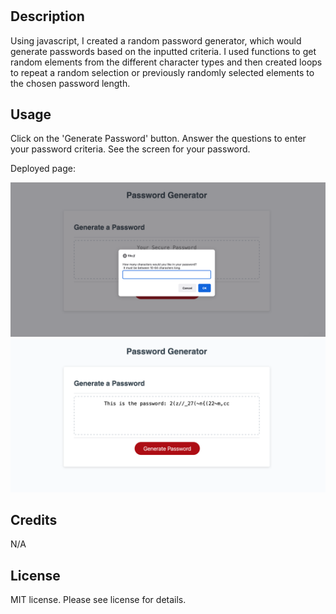 # <Password Generator>

## Description

Using javascript, I created a random password generator, which would generate passwords based on the inputted criteria. 
I used functions to get random elements from the different character types and then created loops to repeat a random selection or previously randomly selected elements to the chosen password length. 

## Usage
Click on the 'Generate Password' button. Answer the questions to enter your password criteria. See the screen for your password.

Deployed page: 

![alt text](./Screenshot%202023-01-10%20at%2015.11.16.png)
![alt text](./Screenshot%202023-01-10%20at%2015.11.25.png)

## Credits
N/A

## License
MIT license. Please see license for details.

